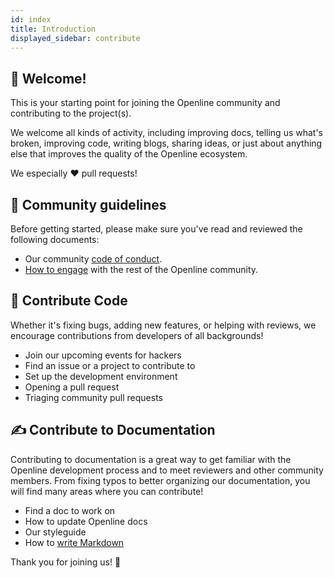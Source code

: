 ```yaml
---
id: index
title: Introduction
displayed_sidebar: contribute
---
```


## 👋 Welcome!

This is your starting point for joining the Openline community and contributing to the project(s).

We welcome all kinds of activity, including improving docs, telling us what's broken, improving code, writing blogs, sharing ideas, or just about anything else that improves the quality of the Openline ecosystem.

We especially :heart: pull requests!


## 📖 Community guidelines

Before getting started, please make sure you've read and reviewed the following documents:

* Our community [code of conduct][code_of_conduct].
* [How to engage][engage] with the rest of the Openline community.

## 💪 Contribute Code

Whether it's fixing bugs, adding new features, or helping with reviews, we encourage contributions from developers of all backgrounds!

* Join our upcoming events for hackers
* Find an issue or a project to contribute to
* Set up the development environment
* Opening a pull request
* Triaging community pull requests

## ✍️ Contribute to Documentation

Contributing to documentation is a great way to get familiar with the Openline development process and to meet reviewers and other community members.  From fixing typos to better organizing our documentation, you will find many areas where you can contribute!

* Find a doc to work on
* How to update Openline docs
* Our styleguide
* How to [write Markdown][markdown]

Thank you for joining us! :hugs:

<!--- References -->

[code_of_conduct]: /docs/contribute/code-of-conduct/
[engage]: /docs/contribute/engage/
[license]: https://choosealicense.com/licenses/mit/
[markdown]: https://docs.github.com/en/get-started/writing-on-github/getting-started-with-writing-and-formatting-on-github/basic-writing-and-formatting-syntax
[repo]: https://github.com/openline-ai/community/
[slack]: https://join.slack.com/t/openline-ai/shared_invite/zt-1i6umaw6c-aaap4VwvGHeoJ1zz~ngCKQ
[twitter]: https://twitter.com/OpenlineAI

